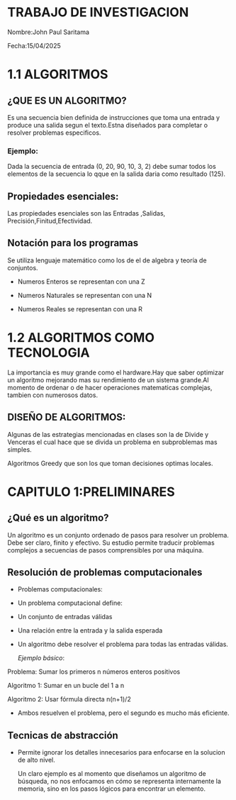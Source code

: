#    TRABAJO DE INVESTIGACION
Nombre:John Paul Saritama

Fecha:15/04/2025

# 1.1 ALGORITMOS
##  ¿QUE ES UN ALGORITMO?
Es una secuencia bien definida de instrucciones que toma una entrada y produce una salida segun el texto.Estna diseñados para completar o resolver problemas especificos.
### Ejemplo:  
 Dada la secuencia de entrada (0, 20, 90, 10, 3, 2) debe sumar todos los elementos de la secuencia lo qque en la salida daria como resultado (125).

## Propiedades esenciales:
 Las propiedades esenciales son las Entradas ,Salidas, Precisión,Finitud,Efectividad.
## Notación para los programas
Se utiliza lenguaje matemático como los de el de algebra y teoría de conjuntos.

- Numeros Enteros se representan con una Z

- Numeros Naturales se representan con una N

- Numeros Reales se representan con una R

# 1.2 ALGORITMOS COMO TECNOLOGIA
La importancia es muy grande como el hardware.Hay que saber optimizar un algoritmo mejorando mas su rendimiento de un sistema grande.Al momento de ordenar o de hacer operaciones matematicas complejas, tambien con numerosos datos.

## DISEÑO DE ALGORITMOS:
Algunas de las estrategias mencionadas en clases son la de Divide y Venceras el cual hace que se divida un problema en subproblemas mas simples.

Algoritmos Greedy que son los que toman decisiones optimas locales.

# CAPITULO 1:PRELIMINARES
## ¿Qué es un algoritmo?
Un algoritmo es un conjunto ordenado de pasos para resolver un problema. Debe ser claro, finito y efectivo. Su estudio permite traducir problemas complejos a secuencias de pasos comprensibles por una máquina.

## Resolución de problemas computacionales
- Problemas computacionales:
* Un problema computacional define:

* Un conjunto de entradas válidas

* Una relación entre la entrada y la salida esperada

* Un algoritmo debe resolver el problema para todas las entradas válidas.

  *Ejemplo básico*:
  
Problema: Sumar los primeros n números enteros positivos

Algoritmo 1: Sumar en un bucle del 1 a n

Algoritmo 2: Usar fórmula directa n(n+1)/2

* Ambos resuelven el problema, pero el segundo es mucho más eficiente.

## Tecnicas de abstracción
- Permite ignorar los detalles innecesarios para enfocarse en la solucion de alto nivel.

  Un claro ejemplo es al momento que diseñamos un algoritmo de búsqueda, no nos enfocamos en cómo se representa internamente la memoria, sino en los pasos lógicos para encontrar un elemento.
